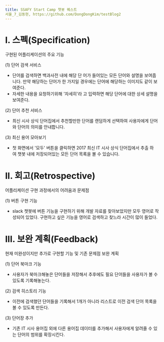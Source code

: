```yaml
---
title: SSAFY Start Camp 챗봇 퀘스트
서울_7_김동현, https://github.com/DongDongKim/testBlog2
---
```


# I. 스펙(Specification)

구현된 어플리케이션의 주요 기능

(1) 단어 검색 서비스

* 단어를 검색하면 백과사전 내에 해당 단 어가 들어있는 모든 단어와 설명을 보여줍니다. 만약 해당하는 단어가 한 가지일 경우에는 단어에 해당하는 이미지도 같이 보여준다.
* 자세한 내용을 요청하기위해 '자세히'라 고 입력하면 해당 단어에 대한 상세 설명을 보여준다.

(2) 단어 추천 서비스

* 최신 시사 상식 단어집에서 추천할만한 단어를 랜덤하게 선택하여 사용자에게 단어와 단어의 의미를 안내합니다.

(3) 최신 용어 모아보기

* 첫 화면에서 '모두' 버튼을 클릭하면 2017 최신 IT 시사 상식 단어집에서 추출 하여 챗봇 내에 저장되어있는 모든 단어 목록을 볼 수 있습니다.  

# II. 회고(Retrospective)

어플리케이션 구현 과정에서의 어려움과 문제점

(1) 버튼 구현 기능
* slack 챗봇에 버튼 기능을 구현하기 위해 개발 자료를 찾아보았지만 모두 영어로 작성되어 있었다. 구현하고 싶은 기능을 영어로 검색하고 찾느라 시간이 많이 들었다.  


# III. 보완 계획(Feedback)

현재 미완성이지만 추가로 구현할 기능 및 기존 문제점 보완 계획

(1) 단어 북마크 기능

* 사용자가 북마크해놓은 단어들을 저장해서 추후에도 필요 단어들을 사용자가 볼 수 있도록 기록해놓는다.

(2) 검색 히스토리 기능

* 이전에 검색했던 단어들을 기록해서 1개가 아니라 리스트로 이전 검색 단어 목록을 볼 수 있도록 만든다.

(3) 단어장 추가

* 기존 IT 시사 용어집 외에 다른 용어집 데이터를 추가해서 사용자에게 알려줄 수 있는 단어의 범위를 확장시킨다.
